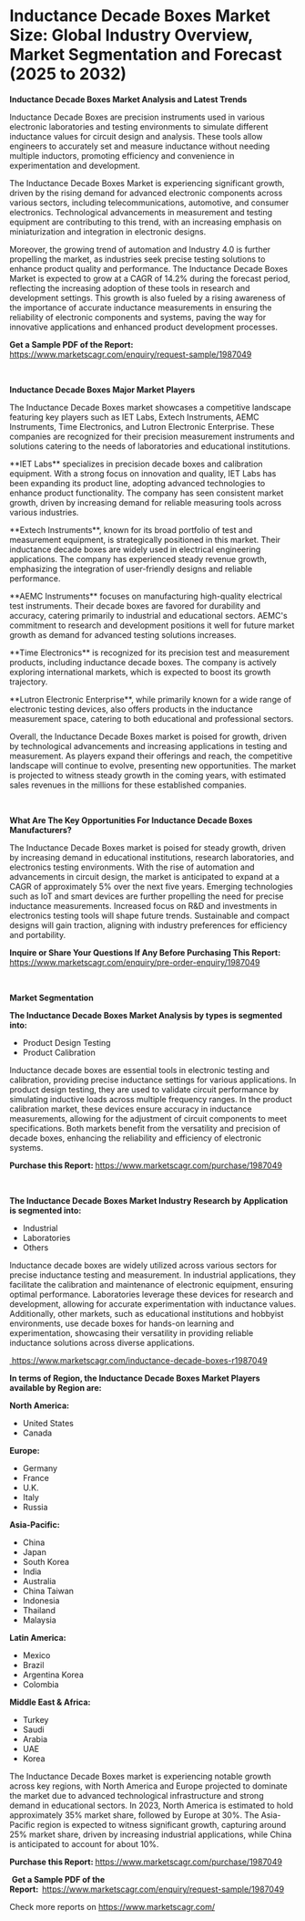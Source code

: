 <p><h1>Inductance Decade Boxes Market Size: Global Industry Overview, Market Segmentation and Forecast (2025 to 2032)</h1></p><p><strong>Inductance Decade Boxes Market Analysis and Latest Trends</strong></p>
<p><p>Inductance Decade Boxes are precision instruments used in various electronic laboratories and testing environments to simulate different inductance values for circuit design and analysis. These tools allow engineers to accurately set and measure inductance without needing multiple inductors, promoting efficiency and convenience in experimentation and development.</p><p>The Inductance Decade Boxes Market is experiencing significant growth, driven by the rising demand for advanced electronic components across various sectors, including telecommunications, automotive, and consumer electronics. Technological advancements in measurement and testing equipment are contributing to this trend, with an increasing emphasis on miniaturization and integration in electronic designs. </p><p>Moreover, the growing trend of automation and Industry 4.0 is further propelling the market, as industries seek precise testing solutions to enhance product quality and performance. The Inductance Decade Boxes Market is expected to grow at a CAGR of 14.2% during the forecast period, reflecting the increasing adoption of these tools in research and development settings. This growth is also fueled by a rising awareness of the importance of accurate inductance measurements in ensuring the reliability of electronic components and systems, paving the way for innovative applications and enhanced product development processes.</p></p>
<p><strong>Get a Sample PDF of the Report:&nbsp;</strong> <a href="https://www.marketscagr.com/enquiry/request-sample/1987049?utm_campaign=2447&utm_medium=2&utm_source=Github&utm_content=ia&utm_term=02032025&utm_id=inductance-decade-boxes">https://www.marketscagr.com/enquiry/request-sample/1987049</a></p>
<p>&nbsp;</p>
<p><strong>Inductance Decade Boxes Major Market Players</strong></p>
<p><p>The Inductance Decade Boxes market showcases a competitive landscape featuring key players such as IET Labs, Extech Instruments, AEMC Instruments, Time Electronics, and Lutron Electronic Enterprise. These companies are recognized for their precision measurement instruments and solutions catering to the needs of laboratories and educational institutions.</p><p>**IET Labs** specializes in precision decade boxes and calibration equipment. With a strong focus on innovation and quality, IET Labs has been expanding its product line, adopting advanced technologies to enhance product functionality. The company has seen consistent market growth, driven by increasing demand for reliable measuring tools across various industries.</p><p>**Extech Instruments**, known for its broad portfolio of test and measurement equipment, is strategically positioned in this market. Their inductance decade boxes are widely used in electrical engineering applications. The company has experienced steady revenue growth, emphasizing the integration of user-friendly designs and reliable performance.</p><p>**AEMC Instruments** focuses on manufacturing high-quality electrical test instruments. Their decade boxes are favored for durability and accuracy, catering primarily to industrial and educational sectors. AEMC's commitment to research and development positions it well for future market growth as demand for advanced testing solutions increases.</p><p>**Time Electronics** is recognized for its precision test and measurement products, including inductance decade boxes. The company is actively exploring international markets, which is expected to boost its growth trajectory. </p><p>**Lutron Electronic Enterprise**, while primarily known for a wide range of electronic testing devices, also offers products in the inductance measurement space, catering to both educational and professional sectors.</p><p>Overall, the Inductance Decade Boxes market is poised for growth, driven by technological advancements and increasing applications in testing and measurement. As players expand their offerings and reach, the competitive landscape will continue to evolve, presenting new opportunities. The market is projected to witness steady growth in the coming years, with estimated sales revenues in the millions for these established companies.</p></p>
<p>&nbsp;</p>
<p><strong>What Are The Key Opportunities For Inductance Decade Boxes Manufacturers?</strong></p>
<p><p>The Inductance Decade Boxes market is poised for steady growth, driven by increasing demand in educational institutions, research laboratories, and electronics testing environments. With the rise of automation and advancements in circuit design, the market is anticipated to expand at a CAGR of approximately 5% over the next five years. Emerging technologies such as IoT and smart devices are further propelling the need for precise inductance measurements. Increased focus on R&D and investments in electronics testing tools will shape future trends. Sustainable and compact designs will gain traction, aligning with industry preferences for efficiency and portability.</p></p>
<p><strong>Inquire or Share Your Questions If Any Before Purchasing This Report:</strong> <a href="https://www.marketscagr.com/enquiry/pre-order-enquiry/1987049?utm_campaign=2447&utm_medium=2&utm_source=Github&utm_content=ia&utm_term=02032025&utm_id=inductance-decade-boxes">https://www.marketscagr.com/enquiry/pre-order-enquiry/1987049</a></p>
<p>&nbsp;</p>
<p><strong>Market Segmentation</strong></p>
<p><strong>The Inductance Decade Boxes Market Analysis by types is segmented into:</strong></p>
<p><ul><li>Product Design Testing</li><li>Product Calibration</li></ul></p>
<p><p>Inductance decade boxes are essential tools in electronic testing and calibration, providing precise inductance settings for various applications. In product design testing, they are used to validate circuit performance by simulating inductive loads across multiple frequency ranges. In the product calibration market, these devices ensure accuracy in inductance measurements, allowing for the adjustment of circuit components to meet specifications. Both markets benefit from the versatility and precision of decade boxes, enhancing the reliability and efficiency of electronic systems.</p></p>
<p><strong>Purchase this Report:&nbsp;</strong><a href="https://www.marketscagr.com/purchase/1987049?utm_campaign=2447&utm_medium=2&utm_source=Github&utm_content=ia&utm_term=02032025&utm_id=inductance-decade-boxes">https://www.marketscagr.com/purchase/1987049</a></p>
<p>&nbsp;</p>
<p><strong>The Inductance Decade Boxes Market Industry Research by Application is segmented into:</strong></p>
<p><ul><li>Industrial</li><li>Laboratories</li><li>Others</li></ul></p>
<p><p>Inductance decade boxes are widely utilized across various sectors for precise inductance testing and measurement. In industrial applications, they facilitate the calibration and maintenance of electronic equipment, ensuring optimal performance. Laboratories leverage these devices for research and development, allowing for accurate experimentation with inductance values. Additionally, other markets, such as educational institutions and hobbyist environments, use decade boxes for hands-on learning and experimentation, showcasing their versatility in providing reliable inductance solutions across diverse applications.</p></p>
<p><a href="https://www.marketscagr.com/inductance-decade-boxes-r1987049?utm_campaign=2447&utm_medium=2&utm_source=Github&utm_content=ia&utm_term=02032025&utm_id=inductance-decade-boxes">&nbsp;https://www.marketscagr.com/inductance-decade-boxes-r1987049</a></p>
<p><strong>In terms of Region, the Inductance Decade Boxes Market Players available by Region are:</strong></p>
<p>
    <p> <strong> North America: </strong>
        <ul>
            <li>United States</li>
            <li>Canada</li>
        </ul>
        </p> 
    <p> <strong> Europe: </strong>
        <ul>
            <li>Germany</li>
            <li>France</li>
            <li>U.K.</li>
            <li>Italy</li>
            <li>Russia</li>
        </ul>
        </p> 
    <p> <strong> Asia-Pacific: </strong>
        <ul>
            <li>China</li>
            <li>Japan</li>
            <li>South Korea</li>
            <li>India</li>
            <li>Australia</li>
            <li>China Taiwan</li>
            <li>Indonesia</li>
            <li>Thailand</li>
            <li>Malaysia</li>
        </ul>
        </p> 
    <p> <strong> Latin America: </strong>
        <ul>
            <li>Mexico</li>
            <li>Brazil</li>
            <li>Argentina Korea</li>
            <li>Colombia</li>
        </ul>
        </p> 
    <p> <strong> Middle East & Africa: </strong>
        <ul>
            <li>Turkey</li>
            <li>Saudi</li>
            <li>Arabia</li>
            <li>UAE</li>
            <li>Korea</li>
        </ul>
    </p>
    </p>
<p><p>The Inductance Decade Boxes market is experiencing notable growth across key regions, with North America and Europe projected to dominate the market due to advanced technological infrastructure and strong demand in educational sectors. In 2023, North America is estimated to hold approximately 35% market share, followed by Europe at 30%. The Asia-Pacific region is expected to witness significant growth, capturing around 25% market share, driven by increasing industrial applications, while China is anticipated to account for about 10%.</p></p>
<p><strong>Purchase this Report: </strong><a href="https://www.marketscagr.com/purchase/1987049?utm_campaign=2447&utm_medium=2&utm_source=Github&utm_content=ia&utm_term=02032025&utm_id=inductance-decade-boxes">https://www.marketscagr.com/purchase/1987049</a></p>
<p>&nbsp;<strong>Get a Sample PDF of the Report:&nbsp;&nbsp;</strong><a href="https://www.marketscagr.com/enquiry/request-sample/1987049?utm_campaign=2447&utm_medium=2&utm_source=Github&utm_content=ia&utm_term=02032025&utm_id=inductance-decade-boxes">https://www.marketscagr.com/enquiry/request-sample/1987049</a></p>
<p><strong></strong></p>
<p>Check more reports on <a href="https://www.marketscagr.com/?utm_campaign=2447&utm_medium=2&utm_source=Github&utm_content=ia&utm_term=02032025&utm_id=inductance-decade-boxes">https://www.marketscagr.com/</a></p>